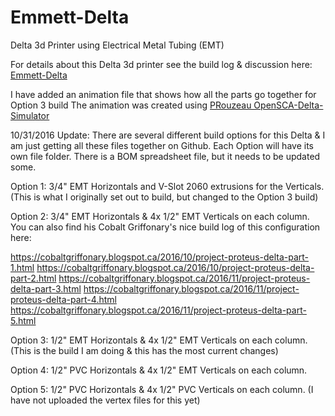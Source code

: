 # Emmett-Delta
Delta 3d Printer using Electrical Metal Tubing (EMT)

For details about this Delta 3d printer see the build log & discussion here:
<a href="http://www.openbuilds.com/builds/emmett-delta.3052/">Emmett-Delta</a>

I have added an animation file that shows how all the parts go together for Option 3 build
The animation was created using <a href="https://github.com/PRouzeau/OpenSCAD-Delta-Simulator">PRouzeau OpenSCA-Delta-Simulator</a>

10/31/2016 Update:
There are several different build options for this Delta & I am just getting
all these files together on Github.  Each Option will have its own file folder.
There is a BOM spreadsheet file, but it needs to be updated some.

Option 1:
3/4" EMT Horizontals and V-Slot 2060 extrusions for the Verticals.
(This is what I originally set out to build, but changed to the Option 3 build)

Option 2:
3/4" EMT Horizontals & 4x 1/2" EMT Verticals on each column.
You can also find his Cobalt Griffonary's nice build log of this configuration here:

https://cobaltgriffonary.blogspot.ca/2016/10/project-proteus-delta-part-1.html
https://cobaltgriffonary.blogspot.ca/2016/10/project-proteus-delta-part-2.html
https://cobaltgriffonary.blogspot.ca/2016/11/project-proteus-delta-part-3.html
https://cobaltgriffonary.blogspot.ca/2016/11/project-proteus-delta-part-4.html
https://cobaltgriffonary.blogspot.ca/2016/11/project-proteus-delta-part-5.html

Option 3:
1/2" EMT Horizontals & 4x 1/2" EMT Verticals on each column.
(This is the build I am doing & this has the most current changes)

Option 4:
1/2" PVC Horizontals & 4x 1/2" EMT Verticals on each column.

Option 5:
1/2" PVC Horizontals & 4x 1/2" PVC Verticals on each column.
(I have not uploaded the vertex files for this yet)
